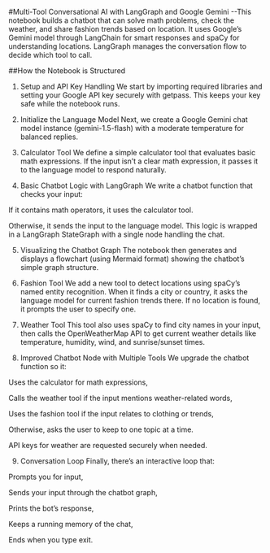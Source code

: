 #Multi-Tool Conversational AI with LangGraph and Google Gemini
--This notebook builds a chatbot that can solve math problems, check the weather, and share fashion trends based on location. It uses Google’s Gemini model through LangChain for smart responses and spaCy for understanding locations. LangGraph manages the conversation flow to decide which tool to call.

##How the Notebook is Structured
1. Setup and API Key Handling
We start by importing required libraries and setting your Google API key securely with getpass. This keeps your key safe while the notebook runs.

2. Initialize the Language Model
Next, we create a Google Gemini chat model instance (gemini-1.5-flash) with a moderate temperature for balanced replies.

3. Calculator Tool
We define a simple calculator tool that evaluates basic math expressions. If the input isn’t a clear math expression, it passes it to the language model to respond naturally.

4. Basic Chatbot Logic with LangGraph
We write a chatbot function that checks your input:

If it contains math operators, it uses the calculator tool.

Otherwise, it sends the input to the language model.
This logic is wrapped in a LangGraph StateGraph with a single node handling the chat.

5. Visualizing the Chatbot Graph
The notebook then generates and displays a flowchart (using Mermaid format) showing the chatbot’s simple graph structure.

6. Fashion Tool
We add a new tool to detect locations using spaCy’s named entity recognition. When it finds a city or country, it asks the language model for current fashion trends there. If no location is found, it prompts the user to specify one.

7. Weather Tool
This tool also uses spaCy to find city names in your input, then calls the OpenWeatherMap API to get current weather details like temperature, humidity, wind, and sunrise/sunset times.

8. Improved Chatbot Node with Multiple Tools
We upgrade the chatbot function so it:

Uses the calculator for math expressions,

Calls the weather tool if the input mentions weather-related words,

Uses the fashion tool if the input relates to clothing or trends,

Otherwise, asks the user to keep to one topic at a time.

API keys for weather are requested securely when needed.

9. Conversation Loop
Finally, there’s an interactive loop that:

Prompts you for input,

Sends your input through the chatbot graph,

Prints the bot’s response,

Keeps a running memory of the chat,

Ends when you type exit.

